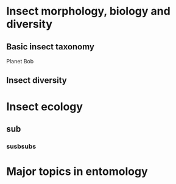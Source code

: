 # Insect morphology, biology and diversity
## Basic insect taxonomy
Planet Bob
## Insect diversity

# Insect ecology
## sub
### susbsubs

# Major topics in entomology

